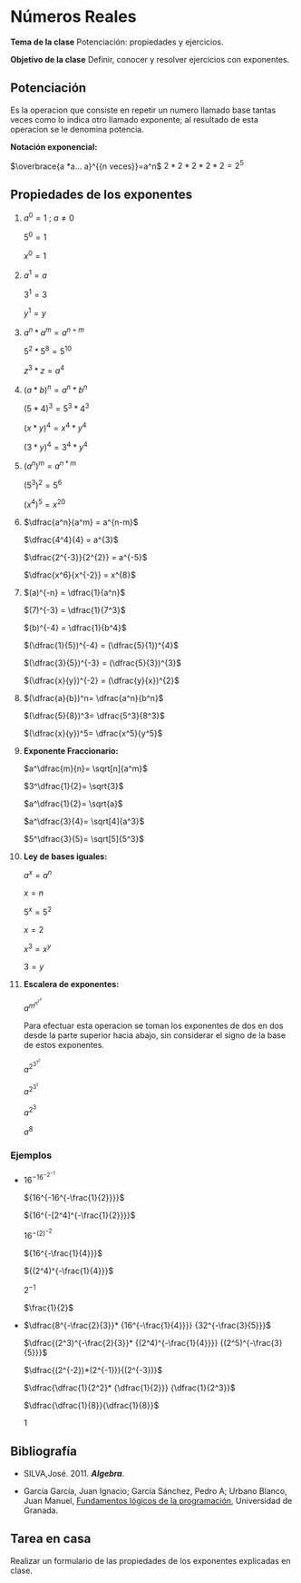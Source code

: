 # Números Reales


**Tema de la clase**  Potenciación: propiedades y ejercicios.

**Objetivo de la clase** Definir, conocer  y resolver ejercicios con exponentes.

## Potenciación

Es la operacion que consiste en repetir un numero llamado base tantas veces como lo indica otro llamado exponente; al resultado de esta operacion se le denomina potencia.

**Notación exponencial:**

$\overbrace{a *a... a}^{{n veces}}=a^n$ $2*2*2*2*2=2^5$

## Propiedades de los exponentes

1.  $a^0=1$ ; $a≠0$

    $5^0=1$

    $x^0=1$

2. $a^1=a$ 

    $3^1=3$

    $y^1=y$

3. $a^n*a^m = a^{n+m}$

    $5^2*5^8 = 5^{10}$

    $z^3*z = a^{4}$

4.  $(a*b)^n = a^n * b^n$

    $(5*4)^3 = 5^3 * 4^3$

    $(x*y)^4 = x^4 * y^4$

    $(3*y)^4 = 3^4 * y^4$

5.  $(a^n)^m = a^{n*m}$
    
    $(5^3)^2 = 5^{6}$
    
    $(x^4)^5 = x^{20}$
    
6.  $\dfrac{a^n}{a^m} = a^{n-m}$

    
    $\dfrac{4^4}{4} = a^{3}$
    
    $\dfrac{2^{-3}}{2^{2}} = a^{-5}$

    $\dfrac{x^6}{x^{-2}} = x^{8}$


7.  $(a)^{-n} = \dfrac{1}{a^n}$

    $(7)^{-3} = \dfrac{1}{7^3}$

    $(b)^{-4} = \dfrac{1}{b^4}$
    
    $(\dfrac{1}{5})^{-4} = (\dfrac{5}{1})^{4}$

    $(\dfrac{3}{5})^{-3} = (\dfrac{5}{3})^{3}$

    $(\dfrac{x}{y})^{-2} = (\dfrac{y}{x})^{2}$

8.  $(\dfrac{a}{b})^n= \dfrac{a^n}{b^n}$

    $(\dfrac{5}{8})^3= \dfrac{5^3}{8^3}$

    $(\dfrac{x}{y})^5= \dfrac{x^5}{y^5}$

9. **Exponente Fraccionario:**

    $a^\dfrac{m}{n}= \sqrt[n]{a^m}$

    $3^\dfrac{1}{2}= \sqrt{3}$

    $a^\dfrac{1}{2}= \sqrt{a}$

    $a^\dfrac{3}{4}= \sqrt[4]{a^3}$

    $5^\dfrac{3}{5}= \sqrt[5]{5^3}$

10. **Ley de bases iguales:**

    $a^x = a^n$

    $x = n$

    $5^x = 5^2$

    $x = 2$

    $x^3 = x^y$

    $3 = y$

11. **Escalera de exponentes:**

    ${a^{m^{n^{r^s}}}}$

    Para efectuar esta operacion se toman los exponentes de dos en dos desde la parte superior hacia abajo, sin considerar el signo de la base de estos exponentes.


    ${a^{2^{3^{1^2}}}}$

    ${a^{2^{3^{1}}}}$

    ${a^{2^{3}}}$

    ${a^{8}}$


### Ejemplos 

- ${16^{-16^{-2^{-1}}}}$

    ${16^{-16^{-\frac{1}{2}}}}$

    ${16^{-[2^4]^{-\frac{1}{2}}}}$

    ${16^{-(2)^{-2}}}$

    ${16^{-\frac{1}{4}}}$

    ${(2^4)^{-\frac{1}{4}}}$

    $2^{-1}$

    $\frac{1}{2}$

- $\dfrac{8^{-\frac{2}{3}}* {16^{-\frac{1}{4}}}} {32^{-\frac{3}{5}}}$


    $\dfrac{(2^3)^{-\frac{2}{3}}* {(2^4)^{-\frac{1}{4}}}} {(2^5)^{-\frac{3}{5}}}$


    $\dfrac{(2^{-2})*(2^{-1})}{(2^{-3})}$


    $\dfrac{\dfrac{1}{2^2}* {\dfrac{1}{2}}} {\dfrac{1}{2^3}}$

    $\dfrac{\dfrac{1}{8}}{\dfrac{1}{8}}$

    $1$

## Bibliografía

- SILVA,José. 2011. ***Algebra***.

- García García, Juan Ignacio; García Sánchez, Pedro A; Urbano Blanco, Juan Manuel, [Fundamentos lógicos de la programación](http://hdl.handle.net/10481/43278), Universidad de Granada.

## Tarea en casa

Realizar un formulario de las propiedades de los exponentes explicadas en clase.







